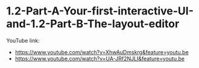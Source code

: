 # 1.2-Part-A-Your-first-interactive-UI-and-1.2-Part-B-The-layout-editor

YouTube link: 
- https://www.youtube.com/watch?v=XhwAuDmskrg&feature=youtu.be 
- https://www.youtube.com/watch?v=UA-JRf2NJLI&feature=youtu.be
